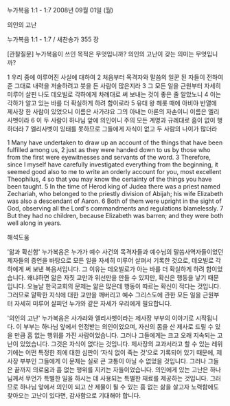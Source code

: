 누가복음 1:1 - 1:7 
2008년 09월 01일 (월)

의인의 고난



누가복음 1:1 - 1:7 / 새찬송가 355 장


[관찰질문]
누가복음이 쓰인 목적은 무엇입니까? 
의인의 고난이 갖는 의미는 무엇입니까? 

1 우리 중에 이루어진 사실에 대하여 
2 처음부터 목격자와 말씀의 일꾼 된 자들이 전하여 준 그대로 내력을 저술하려고 붓을 든 사람이 많은지라 
3 그 모든 일을 근원부터 자세히 미루어 살핀 나도 데오빌로 각하에게 차례대로 써 보내는 것이 좋은 줄 알았노니 
4 이는 각하가 알고 있는 바를 더 확실하게 하려 함이로라 
5 유대 왕 헤롯 때에 아비야 반열에 제사장 한 사람이 있었으니 이름은 사가랴요 그의 아내는 아론의 자손이니 이름은 엘리사벳이라 
6 이 두 사람이 하나님 앞에 의인이니 주의 모든 계명과 규례대로 흠이 없이 행하더라 
7 엘리사벳이 잉태를 못하므로 그들에게 자식이 없고 두 사람의 나이가 많더라 

1 Many have undertaken to draw up an account of the things that have been fulfilled among us, 
2 just as they were handed down to us by those who from the first were eyewitnesses and servants of the word. 
3 Therefore, since I myself have carefully investigated everything from the beginning, it seemed good also to me to write an orderly account for you, most excellent Theophilus, 
4 so that you may know the certainty of the things you have been taught. 
5 In the time of Herod king of Judea there was a priest named Zechariah, who belonged to the priestly division of Abijah; his wife Elizabeth was also a descendant of Aaron. 
6 Both of them were upright in the sight of God, observing all the Lord's commandments and regulations blamelessly. 
7 But they had no children, because Elizabeth was barren; and they were both well along in years.

해석도움





'앎과 확신함'
 누가복음은 누가가 예수 사건의 목격자들과 예수님의 말씀사역자들이었던 제자들의 증언을 바탕으로 모든 일을 자세히 미루어 살펴서 기록한 것으로, 데오빌로 각하에게 써 보낸 복음서입니다. 그 이유는 데오빌로가 아는 바를 더 확실하게 하려 함이었습니다. 왜냐하면 앎은 자칫 교만과 위선만을 만들 수 있지만, 확신은 행동을 낳기 때문입니다. 오늘날 한국교회의 문제는 앎은 많은데 행동이 따르는 확신이 적다는 것입니다. 그러므로 얄팍한 지식에 대한 교만을 깨버리고 예수 그리스도에 관한 모든 일을 근원부터 자세히 미루어 살피던 누가와 같은 자세가 우리에게 필요합니다.

'의인의 고난'
 누가복음은 사가랴와 엘리사벳이라는 제사장 부부의 이야기로 시작됩니다. 이 부부는 하나님 앞에서 인정받는 의인이었으며, 자신의 몸을 산 제사로 드릴 수 있을 만큼 흠 없는 행위를 가진 사람이었습니다. 그러나 그들에게는 크고 오래 지속되는 고난이 있었습니다. 그것은 자식이 없다는 것입니다. 제사장의 교과서라고 할 수 있는 레위기에는 어떤 특정한 죄에 대한 심판이 ‘자식 없이 죽는 것’으로 기록되어 있기 때문에, 제사장 부부인 그들에게 이 문제는 실로 큰 고통이 아닐 수 없었을 것입니다. 그러나 그들은 끝까지 의로움과 흠 없는 행위를 지키는 자들이었습니다. 의인에게 있는 고난은 하나님께서 무언가 특별한 일을 하시는 데 사용되는 특별한 재료를 제공하는 것입니다. 그러므로 하나님 앞에서 의인이 되고 산 제물이 될 수 있는 흠 없는 삶을 살고자 노력함에도 찾아오는 고난이 있다면, 감사함으로 기대해야 합니다.